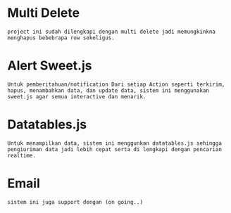 # Multi Delete
    project ini sudah dilengkapi dengan multi delete jadi memungkinkna menghapus bebebrapa row sekeligus.

# Alert Sweet.js
    Untuk pemberitahuan/notification Dari setiap Action seperti terkirim, hapus, menambahkan data, dan update data, sistem ini menggunakan sweet.js agar semua interactive dan menarik.

# Datatables.js
    Untuk menampilkan data, sistem ini menggunkan datatables.js sehingga pengiuriman data jadi lebih cepat serta di lengkapi dengan pencarian realtime.

# Email
    sistem ini juga support dengan (on going..)
